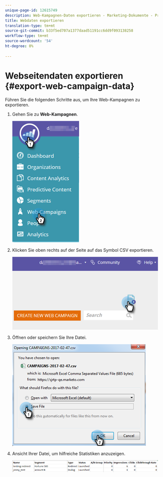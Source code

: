 ```yaml
---
unique-page-id: 12615749
description: Web-Kampagnen-Daten exportieren - Marketing-Dokumente - Produktdokumentation
title: Webdaten exportieren
translation-type: tm+mt
source-git-commit: b33f5ed707a1377daad51191cc6dd9f093138258
workflow-type: tm+mt
source-wordcount: '54'
ht-degree: 0%

---
```



# Webseitendaten exportieren {#export-web-campaign-data}

Führen Sie die folgenden Schritte aus, um Ihre Web-Kampagnen zu exportieren.

1. Gehen Sie zu **Web-Kampagnen**.

   ![](assets/one-2.png)

1. Klicken Sie oben rechts auf der Seite auf das Symbol CSV exportieren.

   ![](assets/two-2.png)

1. Öffnen oder speichern Sie Ihre Datei.

   ![](assets/three-2.png)

1. Ansicht Ihrer Datei, um hilfreiche Statistiken anzuzeigen.

   ![](assets/four-1.png)
